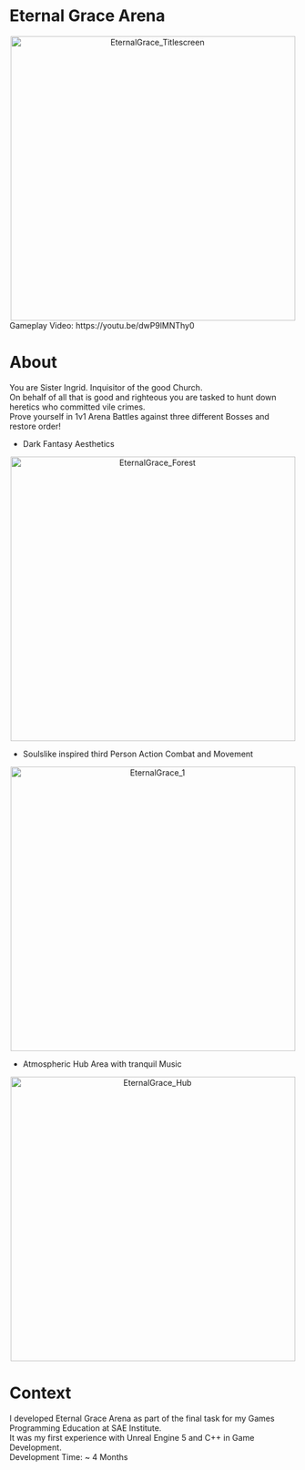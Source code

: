 # Eternal Grace Arena
<div align="center">
<img src="https://github.com/user-attachments/assets/aae29348-8c69-40fa-977a-e76bf4f3752b" alt="EternalGrace_Titlescreen" width="500"/>  
 </div>
Gameplay Video: https://youtu.be/dwP9lMNThy0  

# About
You are Sister Ingrid. Inquisitor of the good Church.  
On behalf of all that is good and righteous you are tasked to hunt down heretics who committed vile crimes.  
Prove yourself in 1v1 Arena Battles against three different Bosses and restore order!  

- Dark Fantasy Aesthetics
 <div align="center">
  <img src="https://github.com/user-attachments/assets/cfaa5e01-34d2-4796-ac70-15f757b4a430" alt="EternalGrace_Forest" width="500"/>
   </div>

- Soulslike inspired third Person Action Combat and Movement
 <div align="center">
  <img src="https://github.com/user-attachments/assets/83c39256-b275-4745-a11f-10ce6586b1d6" alt="EternalGrace_1" width="500"/>
   </div>

- Atmospheric Hub Area with tranquil Music
 <div align="center">
  <img src="https://github.com/user-attachments/assets/66ec7f16-e9ac-436c-b183-bc6a9aab3df3" alt="EternalGrace_Hub" width="500"/>
   </div>

# Context
I developed Eternal Grace Arena as part of the final task for my Games Programming Education at SAE Institute.  
It was my first experience with Unreal Engine 5 and C++ in Game Development.  
Development Time: ~ 4 Months
